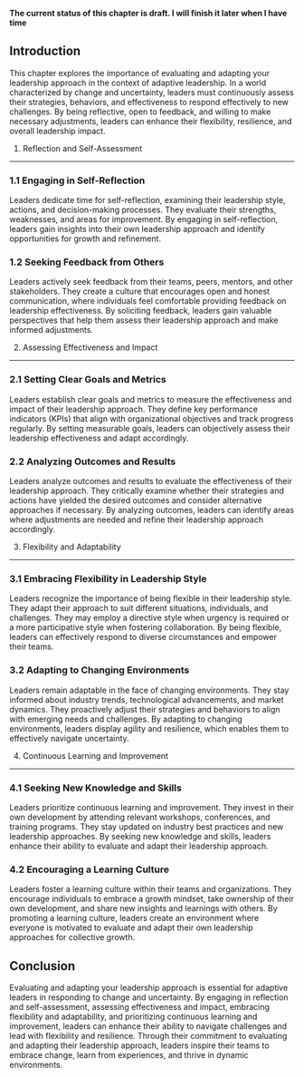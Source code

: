 **The current status of this chapter is draft. I will finish it later when I have time**

Introduction
------------

This chapter explores the importance of evaluating and adapting your leadership approach in the context of adaptive leadership. In a world characterized by change and uncertainty, leaders must continuously assess their strategies, behaviors, and effectiveness to respond effectively to new challenges. By being reflective, open to feedback, and willing to make necessary adjustments, leaders can enhance their flexibility, resilience, and overall leadership impact.

1. Reflection and Self-Assessment
---------------------------------

### 1.1 Engaging in Self-Reflection

Leaders dedicate time for self-reflection, examining their leadership style, actions, and decision-making processes. They evaluate their strengths, weaknesses, and areas for improvement. By engaging in self-reflection, leaders gain insights into their own leadership approach and identify opportunities for growth and refinement.

### 1.2 Seeking Feedback from Others

Leaders actively seek feedback from their teams, peers, mentors, and other stakeholders. They create a culture that encourages open and honest communication, where individuals feel comfortable providing feedback on leadership effectiveness. By soliciting feedback, leaders gain valuable perspectives that help them assess their leadership approach and make informed adjustments.

2. Assessing Effectiveness and Impact
-------------------------------------

### 2.1 Setting Clear Goals and Metrics

Leaders establish clear goals and metrics to measure the effectiveness and impact of their leadership approach. They define key performance indicators (KPIs) that align with organizational objectives and track progress regularly. By setting measurable goals, leaders can objectively assess their leadership effectiveness and adapt accordingly.

### 2.2 Analyzing Outcomes and Results

Leaders analyze outcomes and results to evaluate the effectiveness of their leadership approach. They critically examine whether their strategies and actions have yielded the desired outcomes and consider alternative approaches if necessary. By analyzing outcomes, leaders can identify areas where adjustments are needed and refine their leadership approach accordingly.

3. Flexibility and Adaptability
-------------------------------

### 3.1 Embracing Flexibility in Leadership Style

Leaders recognize the importance of being flexible in their leadership style. They adapt their approach to suit different situations, individuals, and challenges. They may employ a directive style when urgency is required or a more participative style when fostering collaboration. By being flexible, leaders can effectively respond to diverse circumstances and empower their teams.

### 3.2 Adapting to Changing Environments

Leaders remain adaptable in the face of changing environments. They stay informed about industry trends, technological advancements, and market dynamics. They proactively adjust their strategies and behaviors to align with emerging needs and challenges. By adapting to changing environments, leaders display agility and resilience, which enables them to effectively navigate uncertainty.

4. Continuous Learning and Improvement
--------------------------------------

### 4.1 Seeking New Knowledge and Skills

Leaders prioritize continuous learning and improvement. They invest in their own development by attending relevant workshops, conferences, and training programs. They stay updated on industry best practices and new leadership approaches. By seeking new knowledge and skills, leaders enhance their ability to evaluate and adapt their leadership approach.

### 4.2 Encouraging a Learning Culture

Leaders foster a learning culture within their teams and organizations. They encourage individuals to embrace a growth mindset, take ownership of their own development, and share new insights and learnings with others. By promoting a learning culture, leaders create an environment where everyone is motivated to evaluate and adapt their own leadership approaches for collective growth.

Conclusion
----------

Evaluating and adapting your leadership approach is essential for adaptive leaders in responding to change and uncertainty. By engaging in reflection and self-assessment, assessing effectiveness and impact, embracing flexibility and adaptability, and prioritizing continuous learning and improvement, leaders can enhance their ability to navigate challenges and lead with flexibility and resilience. Through their commitment to evaluating and adapting their leadership approach, leaders inspire their teams to embrace change, learn from experiences, and thrive in dynamic environments.
